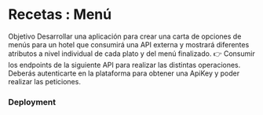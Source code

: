 # Recetas : Menú

Objetivo
Desarrollar una aplicación para crear una carta de opciones de menús para un hotel que consumirá una
API externa y mostrará diferentes atributos a nivel individual de cada plato y del menú finalizado.
👉 Consumir los endpoints de la siguiente API para realizar las distintas operaciones. Deberás
autenticarte en la plataforma para obtener una ApiKey y poder realizar las peticiones.

### Deployment

